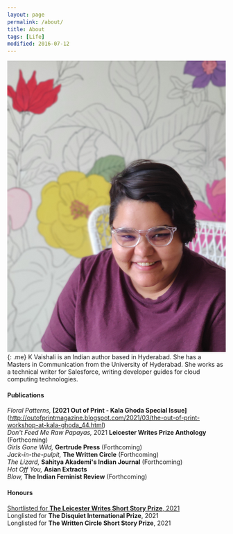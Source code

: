 ```yaml
---
layout: page
permalink: /about/
title: About
tags: [Life]
modified: 2016-07-12
---
```


![image-left](/images/me2.jpg){: .me} K Vaishali is an Indian author based in Hyderabad. She has a Masters in Communication from the University of Hyderabad. She works as a technical writer for Salesforce, writing developer guides for cloud computing technologies. 

#### Publications
_Floral Patterns,_ **[2021 Out of Print - Kala Ghoda Special Issue]**(http://outofprintmagazine.blogspot.com/2021/03/the-out-of-print-workshop-at-kala-ghoda_44.html)   <br>
_Don't Feed Me Raw Papayas,_ 2021 **Leicester Writes Prize Anthology** (Forthcoming)  <br>
_Girls Gone Wild,_ **Gertrude Press** (Forthcoming) <br>
_Jack-in-the-pulpit,_ **The Written Circle** (Forthcoming) <br>
_The Lizard,_ **Sahitya Akademi's Indian Journal** (Forthcoming)  <br>
_Hot Off You,_ **Asian Extracts** <br>
_Blow,_ **The Indian Feminist Review** (Forthcoming) <br>

#### Honours
[Shortlisted for **The Leicester Writes Short Story Prize**, 2021](https://leicesterwrites.co.uk/2021/06/21/2021-shortlist/) <br>
Longlisted for **The Disquiet International Prize**, 2021  <br>
Longlisted for **The Written Circle Short Story Prize**, 2021 <br>
